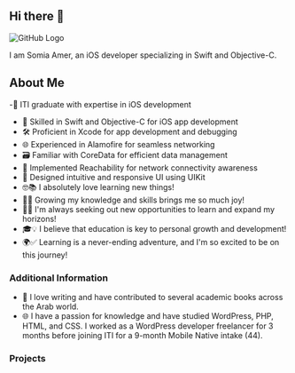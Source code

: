 ## Hi there 👋
![GitHub Logo](https://github.com/somia213/somia213/assets/105312434/b7e4283a-22f4-4d40-8162-94f4092040bc)

I am Somia Amer, an iOS developer specializing in Swift and Objective-C.

## About Me

-💪 ITI graduate with expertise in iOS development
- 📱 Skilled in Swift and Objective-C for iOS app development
- 🛠️ Proficient in Xcode for app development and debugging
- 🌐 Experienced in Alamofire for seamless networking
- 🗃️ Familiar with CoreData for efficient data management
- 📶 Implemented Reachability for network connectivity awareness
- 🎨 Designed intuitive and responsive UI using UIKit
- 🤓📚 I absolutely love learning new things!
- 🌱🧠 Growing my knowledge and skills brings me so much joy!
- 🚀🌟 I'm always seeking out new opportunities to learn and expand my horizons!
- 🎓💡 I believe that education is key to personal growth and development!
- 🌍✅ Learning is a never-ending adventure, and I'm so excited to be on this journey!

### Additional Information

- 📝 I love writing and have contributed to several academic books across the Arab world.
- 🌐 I have a passion for knowledge and have studied WordPress, PHP, HTML, and CSS. I worked as a WordPress developer freelancer for 3 months before joining ITI for a 9-month Mobile Native intake (44).

### Projects


<!-- Write a brief introduction about yourself, your background, interests, and any relevant experience or projects. -->
<!--
**somia213/somia213** is a ✨ _special_ ✨ repository because its `README.md` (this file) appears on your GitHub profile.

Here are some ideas to get you started:

- 🔭 I’m currently working on ...
- 🌱 I’m currently learning ...
- 👯 I’m looking to collaborate on ...
- 🤔 I’m looking for help with ...
- 💬 Ask me about ...
- 📫 How to reach me: ...
- 😄 Pronouns: ...
- ⚡ Fun fact: ...
-->
